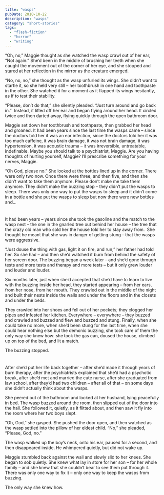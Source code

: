 ```yaml
---
title: "wasps"
pubDate: 2010-10-22
description: "wasps"
category: "short-stories"
tags:
  - "flash-fiction"
  - "horror"
  - "writing"
---
```


“Oh, no,” Maggie thought as she watched the wasp crawl out of her ear, “Not again.” She’d been in the middle of brushing her teeth when she caught the movement out of the corner of her eye, and she stopped and stared at her reflection in the mirror as the creature emerged.

“No, no, no,” she thought as the wasp unfurled its wings. She didn’t want to startle it, so she held very still – her toothbrush in one hand and toothpaste in the other. She watched it for a moment as it flapped its wings hesitantly, as if to test their stability.

“Please, don’t do that,” she silently pleaded. “Just turn around and go back in.”  Instead, it lifted off her ear and began flying around her head. It circled twice and then darted away, flying quickly through the open bathroom door.

Maggie set down her toothbrush and toothpaste, then grabbed her head and groaned. It had been years since the last time the wasps came – since the doctors told her it was an ear infection, since the doctors told her it was too much caffeine, it was brain damage, it was not brain damage, it was hypertension, it was acoustic trauma – it was irreversible, untreatable, indefinable. Maybe you should talk to a psychiatrist, Maggie. Are you having thoughts of hurting yourself, Maggie? I’ll prescribe something for your nerves, Maggie.

“Oh God, please no.” She looked at the bottles lined up in the corner. There were only two now. Once there were three, and then five, and then she didn’t want to take them anymore. Please don’t make me take them anymore. They didn’t make the buzzing stop – they didn’t put the wasps to sleep. There was only one way to put the wasps to sleep and it didn’t come in a bottle and she put the wasps to sleep but now there were new bottles and…

#

It had been years – years since she took the gasoline and the match to the wasp nest – the one in the gnarled tree out behind her house – the tree that the crazy old man who sold her the house told her to stay away from.  She thought he meant that she was in danger of getting stung – that the wasps were aggressive.

“Just douse the thing with gas, light it on fire, and run,” her father had told her. So she had – and then she’d watched it burn from behind the safety of her screen door. The buzzing began a week later – and she’d gone through tests and more tests and therapy and more tests – but it only grew louder and louder and louder.

Six months later, just when she’d accepted that she’d have to learn to live with the buzzing inside her head, they started appearing – from her ears, from her nose, from her mouth. They crawled out in the middle of the night and built their nests inside the walls and under the floors and in the closets and under the beds.

They crawled into her shoes and fell out of her pockets; they clogged her pipes and infested her kitchen. Everywhere – everywhere – they buzzed and crawled and buzzed and flew and buzzed and stung. Finally, when she could take no more, when she’d been stung for the last time, when she could hear nothing else but the demonic buzzing, she took care of them the only way she knew how: she took the gas can, doused the house, climbed up on top of the bed, and lit a match.

The buzzing stopped.

#

After she’d put her life back together – after she’d made it through years of burn therapy, after the psychiatrists explained that she’d had a psychotic break, after she’d met and married the cute nurse, after she graduated from law school, after they’d had two children – after all of that – on some days she didn’t actually think about the wasps.

She peered out of the bathroom and looked at her husband, lying peacefully in bed. The wasp buzzed around the room, then slipped out of the door into the hall. She followed it, quietly, as it flitted about, and then saw it fly into the room where her two boys slept.

“Oh, God,” she gasped. She pushed the door open, and then watched as the wasp settled into the pillow of her eldest child. “No,” she pleaded, “Please, God, no.”

The wasp walked up the boy’s neck, onto his ear, paused for a second, and then disappeared inside. He whimpered quietly, but did not wake up.

Maggie stumbled back against the wall and slowly slid to her knees. She began to sob quietly. She knew what lay in store for her son – for her whole family – and she knew that she couldn’t bear to see them put through it. There was only one way to fix it – only one way to keep the wasps from buzzing.

The only way she knew how.
